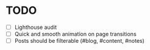 # TODO

- [ ] Lighthouse audit
- [ ] Quick and smooth animation on page transitions
- [ ] Posts should be filterable (#blog, #content, #notes)
